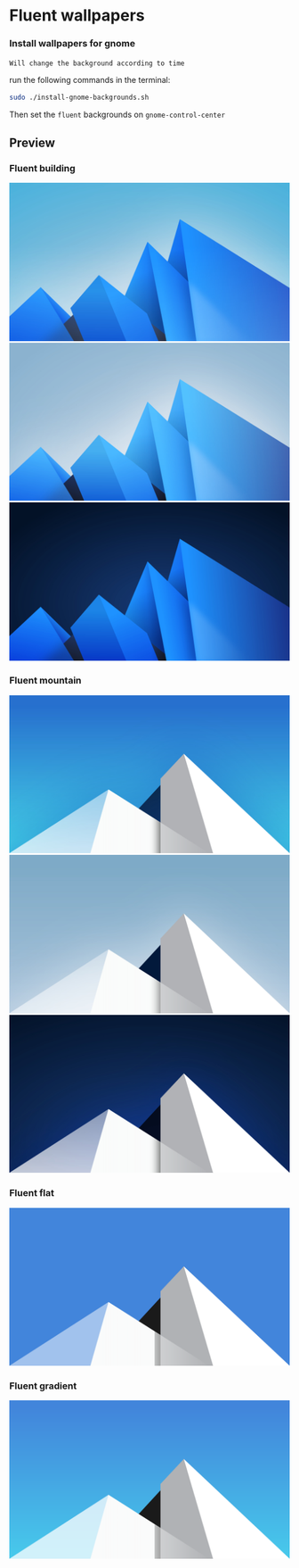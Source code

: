 # Fluent wallpapers

### Install wallpapers for gnome

`Will change the background according to time`

run the following commands in the terminal:

```sh
sudo ./install-gnome-backgrounds.sh
```

Then set the `fluent` backgrounds on `gnome-control-center`

## Preview

### Fluent building
![1](wallpaper-1080p/Fluent-building-day.jpg?raw=true)
![2](wallpaper-1080p/Fluent-building-morning.jpg?raw=true)
![3](wallpaper-1080p/Fluent-building-night.jpg?raw=true)

### Fluent mountain
![1](wallpaper-1080p/Fluent-mountain-day.jpg?raw=true)
![2](wallpaper-1080p/Fluent-mountain-morning.jpg?raw=true)
![3](wallpaper-1080p/Fluent-mountain-night.jpg?raw=true)

### Fluent flat
![1](wallpaper-1080p/wallpaper-default-flat.png?raw=true)

### Fluent gradient
![1](wallpaper-1080p/wallpaper-default-gradient.png?raw=true)
